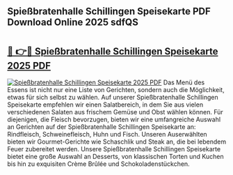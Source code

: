 ## Spießbratenhalle Schillingen Speisekarte PDF Download Online 2025 sdfQS

# <h2><a href="http://gc93eq.nevu.top/?p=Spie%c3%9fbratenhalle+Schillingen+Speisekarte">🔗 👉🔴 Spießbratenhalle Schillingen Speisekarte 2025 PDF</a></h2>

[![Spießbratenhalle Schillingen Speisekarte 2025 PDF](https://i.imgur.com/dBaPXMq.png)](http://gc93eq.nevu.top/?p=Spie%c3%9fbratenhalle+Schillingen+Speisekarte)
Das Menü des Essens ist nicht nur eine Liste von Gerichten, sondern auch die Möglichkeit, etwas für sich selbst zu wählen. Auf unserer Spießbratenhalle Schillingen Speisekarte empfehlen wir einen Salatbereich, in dem Sie aus vielen verschiedenen Salaten aus frischem Gemüse und Obst wählen können. Für diejenigen, die Fleisch bevorzugen, bieten wir eine umfangreiche Auswahl an Gerichten auf der Spießbratenhalle Schillingen Speisekarte an: Rindfleisch, Schweinefleisch, Huhn und Fisch. Unseren Auserwählten bieten wir Gourmet-Gerichte wie Schaschlik und Steak an, die bei lebendem Feuer zubereitet werden. Unsere Spießbratenhalle Schillingen Speisekarte bietet eine große Auswahl an Desserts, von klassischen Torten und Kuchen bis hin zu exquisiten Crème Brûlée und Schokoladenstückchen.
